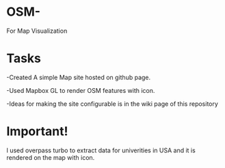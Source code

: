 # OSM-
For Map Visualization 
# Tasks
-Created A simple Map site hosted on github page.

-Used Mapbox GL to render OSM features with icon. 

-Ideas for making the site configurable is in the wiki page of this repository

# Important!
I used overpass turbo to extract data for univerities in USA and it is rendered on the map with icon.
